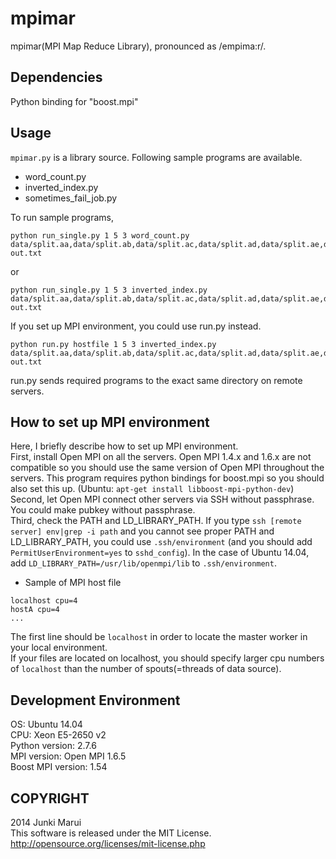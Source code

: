 mpimar
======
mpimar(MPI Map Reduce Library), pronounced as /empima:r/.

Dependencies
------
Python binding for "boost.mpi"

Usage
------
`mpimar.py` is a library source. Following sample programs are available.
* word_count.py
* inverted_index.py
* sometimes_fail_job.py

To run sample programs,  
```
python run_single.py 1 5 3 word_count.py data/split.aa,data/split.ab,data/split.ac,data/split.ad,data/split.ae,data/split.af,data/split.ag,data/split.ah,data/split.ai,data/split.aj out.txt
```
or
```
python run_single.py 1 5 3 inverted_index.py data/split.aa,data/split.ab,data/split.ac,data/split.ad,data/split.ae,data/split.af,data/split.ag,data/split.ah,data/split.ai,data/split.aj out.txt
```  
If you set up MPI environment, you could use run.py instead.
```
python run.py hostfile 1 5 3 inverted_index.py data/split.aa,data/split.ab,data/split.ac,data/split.ad,data/split.ae,data/split.af,data/split.ag,data/split.ah,data/split.ai,data/split.aj out.txt
```
run.py sends required programs to the exact same directory on remote servers.

How to set up MPI environment
-----------
Here, I briefly describe how to set up MPI environment.  
First, install Open MPI on all the servers.  Open MPI 1.4.x and 1.6.x are not compatible so you should use the same version of Open MPI throughout the servers. This program requires python bindings for boost.mpi so you should also set this up. (Ubuntu: `apt-get install libboost-mpi-python-dev`)  
Second, let Open MPI connect other servers via SSH without passphrase. You could make pubkey without passphrase.  
Third, check the PATH and LD_LIBRARY_PATH. If you type `ssh [remote server] env|grep -i path` and you cannot see proper PATH and LD_LIBRARY_PATH, you could use `.ssh/environment` (and you should add `PermitUserEnvironment=yes` to `sshd_config`). In the case of Ubuntu 14.04, add `LD_LIBRARY_PATH=/usr/lib/openmpi/lib` to `.ssh/environment`.  
- Sample of MPI host file
```
localhost cpu=4
hostA cpu=4
...
```
The first line should be `localhost` in order to locate the master worker in your local environment.  
If your files are located on localhost, you should specify larger cpu numbers of `localhost` than the number of spouts(=threads of data source).

Development Environment
-----------
OS: Ubuntu 14.04  
CPU: Xeon E5-2650 v2  
Python version: 2.7.6  
MPI version: Open MPI 1.6.5  
Boost MPI version: 1.54  

COPYRIGHT
-----------
2014 Junki Marui  
This software is released under the MIT License.  
http://opensource.org/licenses/mit-license.php 

